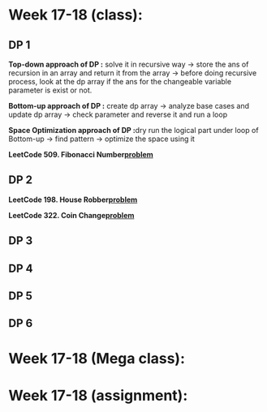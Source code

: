 # Week 17-18 (class):

## DP 1

<b>Top-down approach of DP :</b> solve it in recursive way -> store the ans of recursion in an array and return it from the array -> before doing recursive process, look at the dp array if the ans for the changeable variable parameter is exist or not. <br/>

<b>Bottom-up approach of DP :</b> create dp array -> analyze base cases and update dp array -> check parameter and reverse it and run a loop <br/>

<b>Space Optimization approach of DP :</b>dry run the logical part under loop of Bottom-up -> find pattern -> optimize the space using it<br/>

**LeetCode 509. Fibonacci Number[problem](https://leetcode.com/problems/fibonacci-number/)**

## DP 2

**LeetCode 198. House Robber[problem](https://leetcode.com/problems/house-robber/)**

**LeetCode 322. Coin Change[problem](https://leetcode.com/problems/coin-change/)**

## DP 3

## DP 4

## DP 5

## DP 6

# Week 17-18 (Mega class):

# Week 17-18 (assignment):
